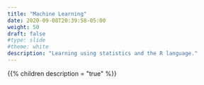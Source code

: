 ```yaml
---
title: "Machine Learning"
date: 2020-09-08T20:39:58-05:00
weight: 50
draft: false
#type: slide
#theme: white
description: "Learning using statistics and the R language."
---
```


{{% children description = "true" %}}

